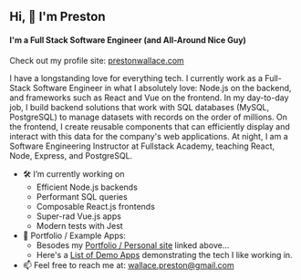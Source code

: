 ## Hi, 👋 I'm Preston
#### I'm a Full Stack Software Engineer (and All-Around Nice Guy)
Check out my profile site: [prestonwallace.com](https://prestonwallace.com/)

I have a longstanding love for everything tech. I currently work as a Full-Stack Software Engineer in what I absolutely love: Node.js on the backend, and frameworks such as React and Vue on the frontend. In my day-to-day job, I build backend solutions that work with SQL databases (MySQL, PostgreSQL) to manage datasets with records on the order of millions. On the frontend, I create reusable components that can efficiently display and interact with this data for the company's web applications. At night, I am a Software Engineering Instructor at Fullstack Academy, teaching React, Node, Express, and PostgreSQL.


- 🛠 I’m currently working on
  - Efficient Node.js backends
  - Performant SQL queries
  - Composable React.js frontends
  - Super-rad Vue.js apps
  - Modern tests with Jest
- 🚀 Portfolio / Example Apps:
  - Besodes my [Portfolio / Personal site](https://prestonwallace.com/) linked above...
  - Here's a [List of Demo Apps](https://github.com/wallacepreston/example-tech) demonstrating the tech I like working in.
- 📫 Feel free to reach me at: wallace.preston@gmail.com
<!--
**wallacepreston/wallacepreston** is a ✨ _special_ ✨ repository because its `README.md` (this file) appears on your GitHub profile.

Here are some ideas to get you started:

- 🌱 I’m currently learning ...
- 👯 I’m looking to collaborate on ...
- 🤔 I’m looking for help with ...
- 💬 Ask me about ...
- 😄 Pronouns: ...
- ⚡ Fun fact: ...
-->
